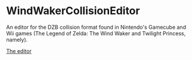 # WindWakerCollisionEditor
An editor for the DZB collision format found in Nintendo's Gamecube and Wii games (The Legend of Zelda: The Wind Waker and Twilight Princess, namely).

[The editor](http://i.imgur.com/wpmOEtI.png)
